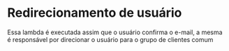 
# Redirecionamento de usuário
Essa lambda é executada assim que o usuário confirma o e-mail, a mesma é responsável por direcionar o usuário para o grupo de clientes comum 
